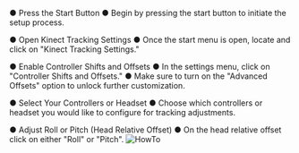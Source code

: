 ● Press the Start Button
  ● Begin by pressing the start button to initiate the setup process.

● Open Kinect Tracking Settings
  ● Once the start menu is open, locate and click on "Kinect Tracking Settings."

● Enable Controller Shifts and Offsets
  ● In the settings menu, click on "Controller Shifts and Offsets."
  ● Make sure to turn on the "Advanced Offsets" option to unlock further customization.

● Select Your Controllers or Headset
  ● Choose which controllers or headset you would like to configure for tracking adjustments.

● Adjust Roll or Pitch (Head Relative Offset)
  ● On the head relative offset click on either "Roll" or "Pitch".
![HowTo](https://github.com/user-attachments/assets/573dd126-1244-4d9e-ae7f-9fb985383891)
